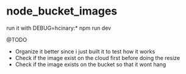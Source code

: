 # node_bucket_images

run it with 
DEBUG=hcinary:* npm run dev

@TODO

- Organize it better since i just built it to test how it works
- Check if the image exist on the cloud first before doing the resize
- Check if the image exists on the bucket so that it wont hang
